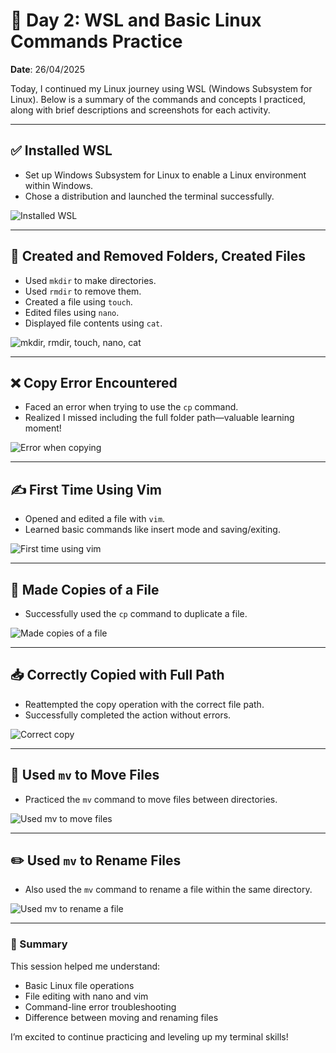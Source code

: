 # 📁 Day 2: WSL and Basic Linux Commands Practice
**Date**: 26/04/2025

Today, I continued my Linux journey using WSL (Windows Subsystem for Linux). Below is a summary of the commands and concepts I practiced, along with brief descriptions and screenshots for each activity.

---

## ✅ Installed WSL
- Set up Windows Subsystem for Linux to enable a Linux environment within Windows.
- Chose a distribution and launched the terminal successfully.

![Installed WSL](./screenshots/day%202%20installed%20wsl.png)

---

## 📂 Created and Removed Folders, Created Files
- Used `mkdir` to make directories.
- Used `rmdir` to remove them.
- Created a file using `touch`.
- Edited files using `nano`.
- Displayed file contents using `cat`.

![mkdir, rmdir, touch, nano, cat](./screenshots/day%202%20mkdir%20rmdir%20touch%20nano%20cat.png)

---

## ❌ Copy Error Encountered
- Faced an error when trying to use the `cp` command.
- Realized I missed including the full folder path—valuable learning moment!

![Error when copying](./screenshots/error%20when%20copying.png)

---

## ✍️ First Time Using Vim
- Opened and edited a file with `vim`.
- Learned basic commands like insert mode and saving/exiting.

![First time using vim](./screenshots/first%20time%20using%20vim.png)

---

## 📄 Made Copies of a File
- Successfully used the `cp` command to duplicate a file.

![Made copies of a file](./screenshots/made%20copies%20of%20a%20file.png)

---

## 📥 Correctly Copied with Full Path
- Reattempted the copy operation with the correct file path.
- Successfully completed the action without errors.

![Correct copy](./screenshots/the%20correct%20copy.png)

---

## 🚚 Used `mv` to Move Files
- Practiced the `mv` command to move files between directories.

![Used mv to move files](./screenshots/used%20mv%20to%20move%20files.png)

---

## ✏️ Used `mv` to Rename Files
- Also used the `mv` command to rename a file within the same directory.

![Used mv to rename a file](./screenshots/used%20mv%20to%20rename%20a%20file.png)

---

### 🧠 Summary
This session helped me understand:
- Basic Linux file operations
- File editing with nano and vim
- Command-line error troubleshooting
- Difference between moving and renaming files

I’m excited to continue practicing and leveling up my terminal skills!

